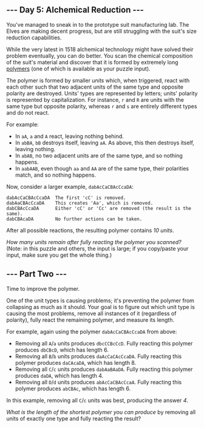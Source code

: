 ﻿## --- Day 5: Alchemical Reduction ---

You've managed to sneak in to the prototype suit manufacturing lab. The Elves are making decent progress, but are still struggling with the suit's size reduction capabilities.

While the very latest in 1518 alchemical technology might have solved their problem eventually, you can do better. You scan the chemical composition of the suit's material and discover that it is formed by extremely long  [polymers](https://en.wikipedia.org/wiki/Polymer)  (one of which is  available  as your puzzle input).

The polymer is formed by smaller  _units_  which, when triggered, react with each other such that two adjacent units of the same type and opposite polarity are destroyed. Units' types are represented by letters; units' polarity is represented by capitalization. For instance,  `r`  and  `R`  are units with the same type but opposite polarity, whereas  `r`  and  `s`  are entirely different types and do not react.

For example:

-   In  `aA`,  `a`  and  `A`  react, leaving nothing behind.
-   In  `abBA`,  `bB`  destroys itself, leaving  `aA`. As above, this then destroys itself, leaving nothing.
-   In  `abAB`, no two adjacent units are of the same type, and so nothing happens.
-   In  `aabAAB`, even though  `aa`  and  `AA`  are of the same type, their polarities match, and so nothing happens.

Now, consider a larger example,  `dabAcCaCBAcCcaDA`:

```
dabAcCaCBAcCcaDA  The first 'cC' is removed.
dabAaCBAcCcaDA    This creates 'Aa', which is removed.
dabCBAcCcaDA      Either 'cC' or 'Cc' are removed (the result is the same).
dabCBAcaDA        No further actions can be taken.

```

After all possible reactions, the resulting polymer contains  _10 units_.

_How many units remain after fully reacting the polymer you scanned?_  (Note: in this puzzle and others, the input is large; if you copy/paste your input, make sure you get the whole thing.)


## --- Part Two ---

Time to improve the polymer.

One of the unit types is causing problems; it's preventing the polymer from collapsing as much as it should. Your goal is to figure out which unit type is causing the most problems, remove all instances of it (regardless of polarity), fully react the remaining polymer, and measure its length.

For example, again using the polymer  `dabAcCaCBAcCcaDA`  from above:

-   Removing all  `A`/`a`  units produces  `dbcCCBcCcD`. Fully reacting this polymer produces  `dbCBcD`, which has length 6.
-   Removing all  `B`/`b`  units produces  `daAcCaCAcCcaDA`. Fully reacting this polymer produces  `daCAcaDA`, which has length 8.
-   Removing all  `C`/`c`  units produces  `dabAaBAaDA`. Fully reacting this polymer produces  `daDA`, which has length 4.
-   Removing all  `D`/`d`  units produces  `abAcCaCBAcCcaA`. Fully reacting this polymer produces  `abCBAc`, which has length 6.

In this example, removing all  `C`/`c`  units was best, producing the answer  _4_.

_What is the length of the shortest polymer you can produce_  by removing all units of exactly one type and fully reacting the result?